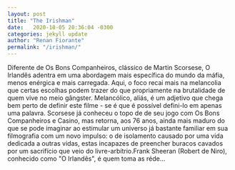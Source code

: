 ```yaml
---
layout: post
title: "The Irishman"
date:   2020-10-05 20:36:04 -0300
categories: jekyll update
author: "Renan Fiorante"
permalink: "/irishman/"
---
```


Diferente de Os Bons Companheiros, clássico de Martin Scorsese, O Irlandês adentra em uma abordagem mais específica do mundo da máfia, menos enérgica e mais carregada. Aqui, o foco recai mais na melancolia que certas escolhas podem trazer do que propriamente na brutalidade de quem vive no meio gângster. Melancólico, aliás, é um adjetivo que chega bem perto de definir este filme - se é que é possível defini-lo em apenas uma palavra. Scorsese já conheceu o topo de de seu jogo com Os Bons Companheiros e Casino, mas retorna, aos 76 anos, ainda mais maduro do que se pode imaginar ao estimular um universo já bastante familiar em sua filmografia com um novo impulso: o de isolamento causado por uma vida dedicada a outras vidas, estas incapazes de preencher buracos cavados por um sacrifício que veio do livre-arbítrio.Frank Sheeran (Robert de Niro), conhecido como "O Irlandês", é quem toma as réde...